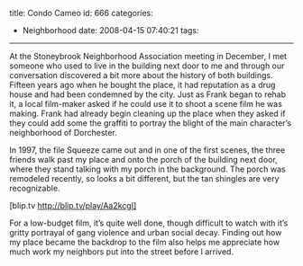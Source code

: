 title: Condo Cameo
id: 666
categories:
  - Neighborhood
date: 2008-04-15 07:40:21
tags:
---

At the Stoneybrook Neighborhood Association meeting in December, I met someone who used to live in the building next door to me and through our conversation discovered a bit more about the history of both buildings. Fifteen years ago when he bought the place, it had reputation as a drug house and had been condemned by the city. Just as Frank began to rehab it, a local film-maker asked if he could use it to shoot a scene film he was making. Frank had already begin cleaning up the place when they asked if they could add some the graffiti to portray the blight of the main character’s neighborhood of Dorchester.

In 1997, the file Squeeze came out and in one of the first scenes, the three friends walk past my place and onto the porch of the building next door, where they stand talking with my porch in the background. The porch was remodeled recently, so looks a bit different, but the tan shingles are very recognizable.

[blip.tv http://blip.tv/play/Aa2kcgI]

For a low-budget film, it’s quite well done, though difficult to watch with it’s gritty portrayal of gang violence and urban social decay. Finding out how my place became the backdrop to the film also helps me appreciate how much work my neighbors put into the street before I arrived.